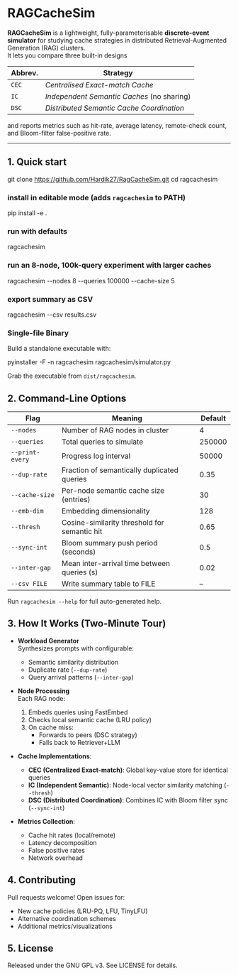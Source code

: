 # RAGCacheSim

**RAGCacheSim** is a lightweight, fully-parameterisable **discrete-event simulator** for studying cache strategies in distributed Retrieval-Augmented Generation (RAG) clusters.  
It lets you compare three built-in designs

| Abbrev. | Strategy                                    |
|---------|---------------------------------------------|
| `CEC`   | *Centralised Exact-match Cache*             |
| `IC`    | *Independent Semantic Caches* (no sharing) |
| `DSC`   | *Distributed Semantic Cache Coordination*   |

and reports metrics such as hit-rate, average latency, remote-check count, and Bloom-filter false-positive rate.

---

## 1. Quick start

git clone https://github.com/Hardik27/RagCacheSim.git
cd ragcachesim

### install in editable mode (adds `ragcachesim` to PATH)
pip install -e .

### run with defaults
ragcachesim

### run an 8-node, 100k-query experiment with larger caches
ragcachesim --nodes 8 --queries 100000 --cache-size 5

### export summary as CSV
ragcachesim --csv results.csv

### Single-file Binary
Build a standalone executable with:

pyinstaller -F -n ragcachesim ragcachesim/simulator.py

Grab the executable from `dist/ragcachesim`.

## 2. Command-Line Options

| Flag           | Meaning                                      | Default     |
|----------------|----------------------------------------------|-------------|
| `--nodes`      | Number of RAG nodes in cluster               | 4           |
| `--queries`    | Total queries to simulate                    | 250000      |
| `--print-every`| Progress log interval                        | 50000       |
| `--dup-rate`   | Fraction of semantically duplicated queries  | 0.35        |
| `--cache-size` | Per-node semantic cache size (entries)       | 30           |
| `--emb-dim`    | Embedding dimensionality                     | 128         |
| `--thresh`     | Cosine-similarity threshold for semantic hit | 0.65        |
| `--sync-int`   | Bloom summary push period (seconds)          | 0.5         |
| `--inter-gap`  | Mean inter-arrival time between queries (s)  | 0.02        |
| `--csv FILE`   | Write summary table to FILE                  | –           |

Run `ragcachesim --help` for full auto-generated help.

## 3. How It Works (Two-Minute Tour)

- **Workload Generator**  
  Synthesizes prompts with configurable:
  - Semantic similarity distribution
  - Duplicate rate (`--dup-rate`)
  - Query arrival patterns (`--inter-gap`)

- **Node Processing**  
  Each RAG node:
  1. Embeds queries using FastEmbed
  2. Checks local semantic cache (LRU policy)
  3. On cache miss:
     - Forwards to peers (DSC strategy)
     - Falls back to Retriever+LLM

- **Cache Implementations**:
  - **CEC (Centralized Exact-match)**: Global key-value store for identical queries
  - **IC (Independent Semantic)**: Node-local vector similarity matching (`--thresh`)
  - **DSC (Distributed Coordination)**: Combines IC with Bloom filter sync (`--sync-int`)

- **Metrics Collection**:
  - Cache hit rates (local/remote)
  - Latency decomposition
  - False positive rates
  - Network overhead


## 4. Contributing

Pull requests welcome! Open issues for:
- New cache policies (LRU-PQ, LFU, TinyLFU)
- Alternative coordination schemes
- Additional metrics/visualizations


## 5. License
Released under the GNU GPL v3. See LICENSE for details.
